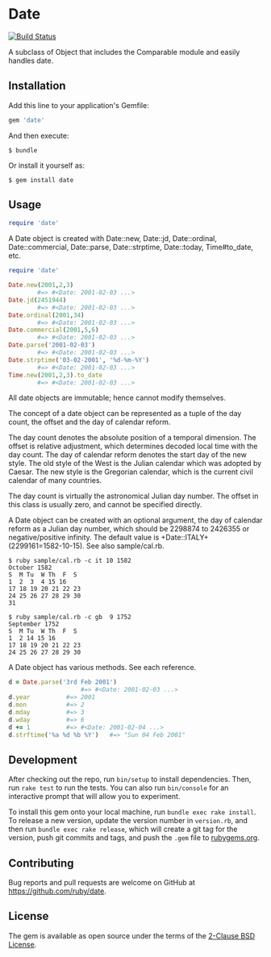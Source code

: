 # Date

[![Build Status](https://travis-ci.org/ruby/date.svg?branch=master)](https://travis-ci.org/ruby/date)

A subclass of Object that includes the Comparable module and easily handles date.

## Installation

Add this line to your application's Gemfile:

```ruby
gem 'date'
```

And then execute:

    $ bundle

Or install it yourself as:

    $ gem install date

## Usage

```ruby
require 'date'
```

A Date object is created with Date::new, Date::jd, Date::ordinal, Date::commercial, Date::parse, Date::strptime, Date::today, Time#to_date, etc.

```ruby
require 'date'

Date.new(2001,2,3)
	    #=> #<Date: 2001-02-03 ...>
Date.jd(2451944)
	    #=> #<Date: 2001-02-03 ...>
Date.ordinal(2001,34)
	    #=> #<Date: 2001-02-03 ...>
Date.commercial(2001,5,6)
	    #=> #<Date: 2001-02-03 ...>
Date.parse('2001-02-03')
	    #=> #<Date: 2001-02-03 ...>
Date.strptime('03-02-2001', '%d-%m-%Y')
	    #=> #<Date: 2001-02-03 ...>
Time.new(2001,2,3).to_date
	    #=> #<Date: 2001-02-03 ...>
```

All date objects are immutable; hence cannot modify themselves.

The concept of a date object can be represented as a tuple of the day count, the offset and the day of calendar reform.

The day count denotes the absolute position of a temporal dimension. The offset is relative adjustment, which determines decoded local time with the day count. The day of calendar reform denotes the start day of the new style. The old style of the West is the Julian calendar which was adopted by Caesar. The new style is the Gregorian calendar, which is the current civil calendar of many countries.

The day count is virtually the astronomical Julian day number. The offset in this class is usually zero, and cannot be specified directly.

A Date object can be created with an optional argument, the day of calendar reform as a Julian day number, which should be 2298874 to 2426355 or negative/positive infinity. The default value is +Date::ITALY+ (2299161=1582-10-15). See also sample/cal.rb.

```
$ ruby sample/cal.rb -c it 10 1582
October 1582
S  M Tu  W Th  F  S
1  2  3  4 15 16
17 18 19 20 21 22 23
24 25 26 27 28 29 30
31
```

```
$ ruby sample/cal.rb -c gb  9 1752
September 1752
S  M Tu  W Th  F  S
1  2 14 15 16
17 18 19 20 21 22 23
24 25 26 27 28 29 30
```

A Date object has various methods. See each reference.

```ruby
d = Date.parse('3rd Feb 2001')
					#=> #<Date: 2001-02-03 ...>
d.year			#=> 2001
d.mon			#=> 2
d.mday			#=> 3
d.wday			#=> 6
d += 1			#=> #<Date: 2001-02-04 ...>
d.strftime('%a %d %b %Y')	#=> "Sun 04 Feb 2001"
```

## Development

After checking out the repo, run `bin/setup` to install dependencies. Then, run `rake test` to run the tests. You can also run `bin/console` for an interactive prompt that will allow you to experiment.

To install this gem onto your local machine, run `bundle exec rake install`. To release a new version, update the version number in `version.rb`, and then run `bundle exec rake release`, which will create a git tag for the version, push git commits and tags, and push the `.gem` file to [rubygems.org](https://rubygems.org).

## Contributing

Bug reports and pull requests are welcome on GitHub at https://github.com/ruby/date.

## License

The gem is available as open source under the terms of the [2-Clause BSD License](https://opensource.org/licenses/BSD-2-Clause).
